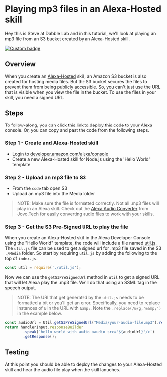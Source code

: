 # Playing mp3 files in an Alexa-Hosted skill
Hey this is Steve at Dabble Lab and in this tutorial, we'll look at playing an mp3 file from an S3 bucket created by an Alexa-Hosted skill.

[![Custom badge](https://img.shields.io/endpoint?url=https://badges-shields-io-88j4y07yzimq.runkit.sh)](https://deploy.dabble.dev/deploy/v2/yojf15ci7h)

## Overview

When you create an [Alexa-Hosted](https://developer.amazon.com/en-US/docs/alexa/hosted-skills/build-a-skill-end-to-end-using-an-alexa-hosted-skill.html) skill, an Amazon S3 bucket is also created for hosting media files. But the S3 bucket secures the files to prevent them from being publicly accessible. So, you can't just use the URL that is visible when you view the file in the bucket. To use the files in your skill, you need a signed URL. 



## Steps

To follow-along, you can [click this link to deploy this code](https://deploy.dabble.dev/deploy/v2/yojf15ci7h) to your Alexa console. Or, you can copy and past the code from the following steps.

### Step 1 - Create and Alexa-Hosted skill
 - Login to [developer.amazon.com/alexa/console](https://developer.amazon.com/alexa/console)
 - Create a new Alexa-Hosted skill for Node.js using the 'Hello World' template

### Step 2 - Upload an mp3 file to S3
 - From the `code` tab open S3
 - Upload an mp3 file into the Media folder 
 > NOTE: Make sure the file is formatted correctly. Not all .mp3 files will play in an Alexa skill. Check out the [Alexa Audio Converter](https://www.jovo.tech/audio-converter) from Jovo.Tech for easily converting audio files to work with your skills.

### Step 3 - Get the S3 Pre-Signed URL to play the file

When you create an Alexa-Hosted skill in the Alexa Developer Console using the "Hello World" template, the code will include a file named [util.js](./lambda/util.js). The `util.js` file can be used to get a signed url for .mp3 file saved in the S3 `./Media` folder. So start by requiring `util.js` by adding the following to the top of `index.js`.

```javascript
const util = require('./util.js');
```

Now we can use the `getS3PreSignedUrl` method in `util` to get a signed URL that will let Alexa play the .mp3 file. We'll do that using an SSML tag in the speech output.  

> NOTE: The URI that get generated by the `util.js` needs to be formatted a bit or you'll get an error. Specifically, you need to replace instances of `&` in the URL with `&amp;`. Note the `.replace(/&/g,'&amp;')` in the example below.

```javascript
const audioUrl = Util.getS3PreSignedUrl("Media/your-audio-file.mp3").replace(/&/g,'&amp;');
return handlerInput.responseBuilder
        .speak(`hello world with audio <audio src="${audioUrl}"/>`)
        .getResponse();
```

## Testing

At this point you should be able to deploy the changes to your Alexa-Hosted skill and hear the audio file play when the skill lanuches. 



